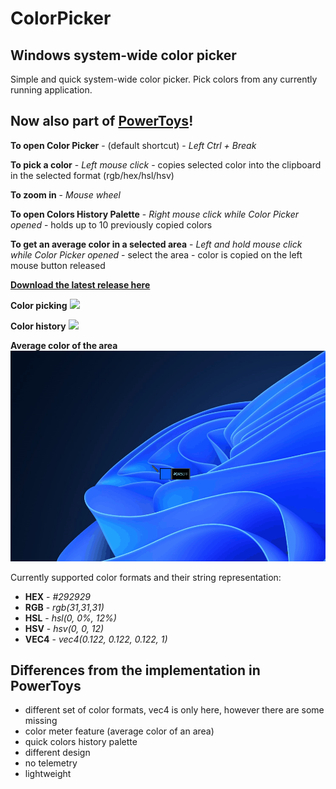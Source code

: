 # ColorPicker
## Windows system-wide color picker

Simple and quick system-wide color picker. Pick colors from any currently running application.
## Now also part of [**PowerToys**](https://github.com/microsoft/PowerToys)! 

**To open Color Picker** - (default shortcut) - *Left Ctrl + Break*

**To pick a color** - *Left mouse click* - copies selected color into the clipboard in the selected format (rgb/hex/hsl/hsv)

**To zoom in** - *Mouse wheel*

**To open Colors History Palette** - *Right mouse click while Color Picker opened* - holds up to 10 previously copied colors

**To get an average color in a selected area** - *Left and hold mouse click while Color Picker opened* - select the area - color is copied on the left mouse button released

[**Download the latest release here**](https://github.com/martinchrzan/ColorPicker/releases/latest)

**Color picking**
![](showcase.gif)


**Color history**
![](ColorsHistory.gif)


**Average color of the area**
![](colorMeter.gif)

Currently supported color formats and their string representation:
- **HEX** - *#292929*
- **RGB** - *rgb(31,31,31)*
- **HSL** - *hsl(0, 0%, 12%)* 
- **HSV** - *hsv(0, 0, 12)*
- **VEC4** - *vec4(0.122, 0.122, 0.122, 1)*

## Differences from the implementation in PowerToys
- different set of color formats, vec4 is only here, however there are some missing
- color meter feature (average color of an area)
- quick colors history palette
- different design
- no telemetry
- lightweight

